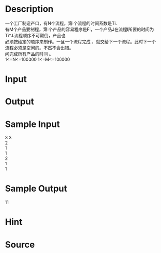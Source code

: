 
# Description

<div class="content"><p>一个工厂制造产口，有N个流程，第i个流程的时间系数是Ti.<br/>
有M个产品要制程，第I个产品的容易程序是Fi，一个产品J在流程I所要的时间为Ti*J.流程顺序不可颠倒，产品也<br/>
必须按给定的顺序来制作。一旦一个流程完成 ，就交给下一个流程。此时下一个流程必须是空闲的。不然不会出错。<br/>
问完成所有产品的时间 。<br/>
1&lt;=N&lt;=100000 1&lt;=M&lt;=100000</p></div>

# Input

<div class="content"></div>

# Output

<div class="content"></div>

# Sample Input

<div class="content"><span class="sampledata">3 3 <br/>
2 <br/>
1 <br/>
1 <br/>
2 <br/>
1 <br/>
1 </span></div>

# Sample Output

<div class="content"><span class="sampledata">11</span></div>

# Hint

<div class="content"><p></p></div>

# Source

<div class="content"><p><a href="problemset.php?search="></a></p></div>


